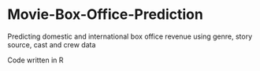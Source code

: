 # Movie-Box-Office-Prediction
Predicting domestic and international box office revenue using genre, story source, cast and crew data

Code written in R
